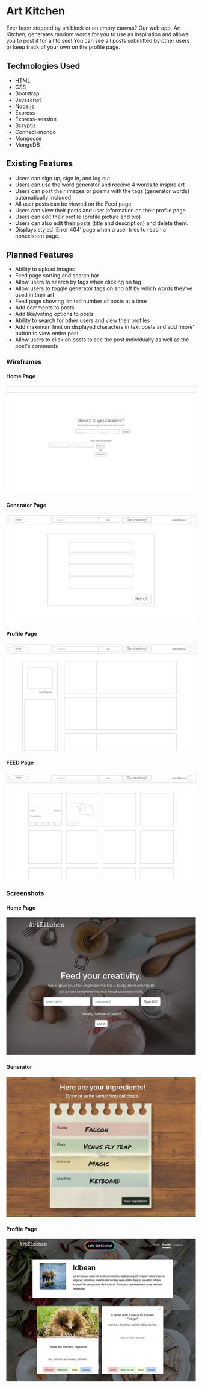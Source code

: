 # Art Kitchen
Ever been stopped by art block or an empty canvas? Our web app, Art Kitchen, generates random words for you to use as inspiration and allows you to post it for all to see! You can see all posts submitted by other users or keep track of your own on the profile page. 

## Technologies Used
* HTML
* CSS
* Bootstrap
* Javascript
* Node.js
* Express
* Express-session
* Bcryptjs
* Connect-mongo
* Mongoose
* MongoDB

## Existing Features
* Users can sign up, sign in, and log out
* Users can use the word generator and receive 4 words to inspire art
* Users can post their images or poems with the tags (generator words) automatically included
* All user posts can be viewed on the Feed page
* Users can view their posts and user information on their profile page
* Users can edit their profile (profile picture and bio)
* Users can also edit their posts (title and description) and delete them.
* Displays styled 'Error 404' page when a user tries to reach a nonexistent page.

## Planned Features
* Ability to upload images
* Feed page sorting and search bar
* Allow users to search by tags when clicking on tag
* Allow users to toggle generator tags on and off by which words they've used in their art
* Feed page showing limited number of posts at a time
* Add comments to posts
* Add like/voting options to posts
* Ability to search for other users and view their profiles
* Add maximum limit on displayed characters in text posts and add 'more' button to view entire post
* Allow users to click on posts to see the post individually as well as the post's comments

### Wireframes

#### Home Page
<img src="./public/images/wireframes/HOME.png"> 

#### Generator Page
<img src="./public/images/wireframes/GENERATOR.png"> 

#### Profile Page
<img src="./public/images/wireframes/PROFILE.png"> 

#### FEED Page
<img src="./public/images/wireframes/FEED.png"> 

### Screenshots

#### Home Page
<img src="./public/images/screenshots/home-page.png">

#### Generator
<img src="./public/images/screenshots/ingredients-page.png"> 

#### Profile Page
<img src="./public/images/screenshots/profile-page.png">

